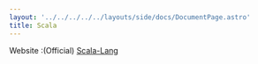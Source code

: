 ```yaml
---
layout: '../../../../../layouts/side/docs/DocumentPage.astro'
title: Scala
---
```

Website :(Official) [Scala-Lang](https://scala-lang.org/)
<br/>
